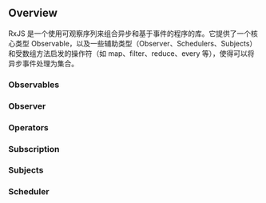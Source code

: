 ## Overview
RxJS 是一个使用可观察序列来组合异步和基于事件的程序的库。它提供了一个核心类型 Observable，以及一些辅助类型（Observer、Schedulers、Subjects）和受数组方法启发的操作符（如 map、filter、reduce、every 等），使得可以将异步事件处理为集合。


### Observables


### Observer

### Operators

### Subscription

### Subjects

### Scheduler